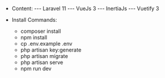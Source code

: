 - Content:
    --- Laravel 11
    --- VueJs 3
    --- InertiaJs
    --- Vuetify 3

- Install Commands:
    - composer install
    - npm install
    - cp .env.example .env
    - php artisan key:generate
    - php artisan migrate
    - php artisan serve
    - npm run dev